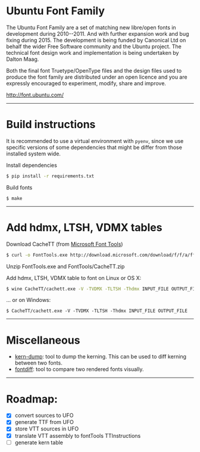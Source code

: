 # Ubuntu Font Family

The Ubuntu Font Family are a set of matching new libre/open fonts in
development during 2010--2011.  And with further expansion work and
bug fixing during 2015.  The development is being funded by
Canonical Ltd on behalf the wider Free Software community and the
Ubuntu project.  The technical font design work and implementation is
being undertaken by Dalton Maag.

Both the final font Truetype/OpenType files and the design files used
to produce the font family are distributed under an open licence and
you are expressly encouraged to experiment, modify, share and improve.

  http://font.ubuntu.com/

--------------------
# Build instructions

It is recommended to use a virtual environment with `pyenv`, since we use
specific versions of some dependencies that might be differ from those installed
system wide.

Install dependencies
```sh
$ pip install -r requirements.txt
```

Build fonts
```
$ make
```

-----------------------------
# Add hdmx, LTSH, VDMX tables

Download CacheTT (from [Microsoft Font Tools](https://www.microsoft.com/en-us/Typography/tools.aspx))

```sh
$ curl -o FontTools.exe http://download.microsoft.com/download/f/f/a/ffae9ec6-3bf6-488a-843d-b96d552fd815/FontTools.exe
```

Unzip FontTools.exe and FontTools/CacheTT.zip


Add hdmx, LTSH, VDMX table to font on Linux or OS X:
```sh
$ wine CacheTT/cachett.exe -V -TVDMX -TLTSH -Thdmx INPUT_FILE OUTPUT_FILE
```

... or on Windows:
```
$ CacheTT/cachett.exe -V -TVDMX -TLTSH -Thdmx INPUT_FILE OUTPUT_FILE
```

-----------------------------
# Miscellaneous

- [kern-dump](https://github.com/adobe-type-tools/kern-dump):
  tool to dump the kerning. This can be used to diff kerning between two fonts.
- [fontdiff](https://github.com/googlei18n/fontdiff):
  tool to compare two rendered fonts visually.

-----------------------------
# Roadmap:
- [x] convert sources to UFO
- [x] generate TTF from UFO
- [x] store VTT sources in UFO
- [x] translate VTT assembly to fontTools TTInstructions
- [ ] generate kern table
